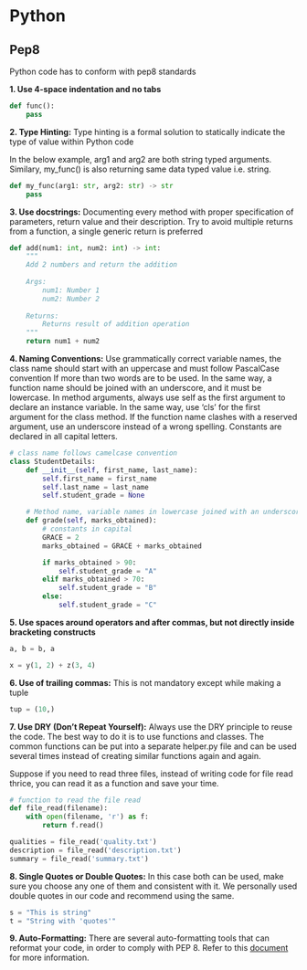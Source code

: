 # Python

## Pep8

Python code has to conform with pep8 standards

**1. Use 4-space indentation and no tabs**

``` python
def func():
    pass
```

**2. Type Hinting:** Type hinting is a formal solution to statically indicate the type of value within Python code

In the below example, arg1 and arg2 are both string typed arguments. Similary, my_func() is also returning same data
typed value i.e. string.

``` python
def my_func(arg1: str, arg2: str) -> str
    pass
```

**3. Use docstrings:** Documenting every method with proper specification of parameters, return value and their
description. Try to avoid multiple returns from a function, a single generic return is preferred

``` python 
def add(num1: int, num2: int) -> int:
    """
    Add 2 numbers and return the addition
    
    Args:
        num1: Number 1
        num2: Number 2
       
    Returns:
        Returns result of addition operation
    """
    return num1 + num2
```

**4. Naming Conventions:** Use grammatically correct variable names, the class name should start with an uppercase and
must follow PascalCase convention If more than two words are to be used. In the same way, a function name should be
joined with an underscore, and it must be lowercase. In method arguments, always use self as the first argument to
declare an instance variable. In the same way, use ‘cls’ for the first argument for the class method. If the function
name clashes with a reserved argument, use an underscore instead of a wrong spelling. Constants are declared in all
capital letters.

```python
# class name follows camelcase convention
class StudentDetails:
    def __init__(self, first_name, last_name):
        self.first_name = first_name
        self.last_name = last_name
        self.student_grade = None

    # Method name, variable names in lowercase joined with an underscore
    def grade(self, marks_obtained):
        # constants in capital
        GRACE = 2
        marks_obtained = GRACE + marks_obtained

        if marks_obtained > 90:
            self.student_grade = "A"
        elif marks_obtained > 70:
            self.student_grade = "B"
        else:
            self.student_grade = "C"
```

**5. Use spaces around operators and after commas, but not directly inside bracketing constructs**

``` python
a, b = b, a

x = y(1, 2) + z(3, 4) 
```

**6. Use of trailing commas:** This is not mandatory except while making a tuple

``` python
tup = (10,)
```

**7. Use DRY (Don’t Repeat Yourself):** Always use the DRY principle to reuse the code. The best way to do it is to use
functions and classes. The common functions can be put into a separate helper.py file and can be used several times
instead of creating similar functions again and again.

Suppose if you need to read three files, instead of writing code for file read thrice, you can read it as a function and
save your time.

``` python
# function to read the file read
def file_read(filename):
    with open(filename, 'r') as f:
        return f.read() 

qualities = file_read('quality.txt')
description = file_read('description.txt')
summary = file_read('summary.txt')
```

**8. Single Quotes or Double Quotes:** In this case both can be used, make sure you choose any one of them and consistent
with it. We personally used double quotes in our code and recommend using the same.

``` python
s = "This is string"
t = "String with 'quotes'"
```

**9. Auto-Formatting:** There are several auto-formatting tools that can reformat your code, in order to comply 
with PEP 8. Refer to this [document](https://docs.python-guide.org/writing/style/#auto-formatting) for more information.

